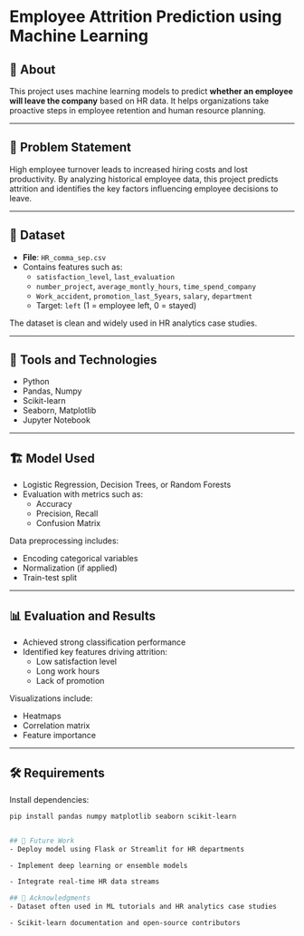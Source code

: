 # Employee Attrition Prediction using Machine Learning

## 📌 About

This project uses machine learning models to predict **whether an employee will leave the company** based on HR data. It helps organizations take proactive steps in employee retention and human resource planning.

---

## 🧠 Problem Statement

High employee turnover leads to increased hiring costs and lost productivity. By analyzing historical employee data, this project predicts attrition and identifies the key factors influencing employee decisions to leave.

---

## 📁 Dataset

- **File**: `HR_comma_sep.csv`
- Contains features such as:
  - `satisfaction_level`, `last_evaluation`
  - `number_project`, `average_montly_hours`, `time_spend_company`
  - `Work_accident`, `promotion_last_5years`, `salary`, `department`
  - Target: `left` (1 = employee left, 0 = stayed)

The dataset is clean and widely used in HR analytics case studies.

---

## 🧰 Tools and Technologies

- Python
- Pandas, Numpy
- Scikit-learn
- Seaborn, Matplotlib
- Jupyter Notebook

---

## 🏗️ Model Used

- Logistic Regression, Decision Trees, or Random Forests
- Evaluation with metrics such as:
  - Accuracy
  - Precision, Recall
  - Confusion Matrix

Data preprocessing includes:
- Encoding categorical variables
- Normalization (if applied)
- Train-test split

---

## 📊 Evaluation and Results

- Achieved strong classification performance
- Identified key features driving attrition:
  - Low satisfaction level
  - Long work hours
  - Lack of promotion

Visualizations include:
- Heatmaps
- Correlation matrix
- Feature importance

---

## 🛠️ Requirements

Install dependencies:

```bash
pip install pandas numpy matplotlib seaborn scikit-learn


## 🔭 Future Work
- Deploy model using Flask or Streamlit for HR departments

- Implement deep learning or ensemble models

- Integrate real-time HR data streams

## 🙏 Acknowledgments
- Dataset often used in ML tutorials and HR analytics case studies

- Scikit-learn documentation and open-source contributors

